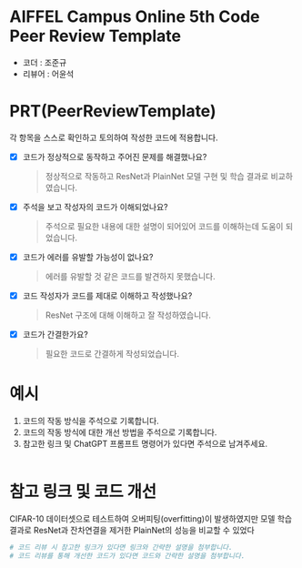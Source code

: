 # AIFFEL Campus Online 5th Code Peer Review Template
- 코더 : 조준규
- 리뷰어 : 어윤석


# PRT(PeerReviewTemplate) 
각 항목을 스스로 확인하고 토의하여 작성한 코드에 적용합니다.

- [X] 코드가 정상적으로 동작하고 주어진 문제를 해결했나요?
  > 정상적으로 작동하고 ResNet과 PlainNet 모델 구현 및 학습 결과로 비교하였습니다.
- [X] 주석을 보고 작성자의 코드가 이해되었나요?
  > 주석으로 필요한 내용에 대한 설명이 되어있어 코드를 이해하는데 도움이 되었습니다.
- [X] 코드가 에러를 유발할 가능성이 없나요?
  > 에러를 유발할 것 같은 코드를 발견하지 못했습니다.
- [X] 코드 작성자가 코드를 제대로 이해하고 작성했나요?
  > ResNet 구조에 대해 이해하고 잘 작성하였습니다.
- [X] 코드가 간결한가요?
  > 필요한 코드로 간결하게 작성되었습니다.

# 예시
1. 코드의 작동 방식을 주석으로 기록합니다.
2. 코드의 작동 방식에 대한 개선 방법을 주석으로 기록합니다.
3. 참고한 링크 및 ChatGPT 프롬프트 명령어가 있다면 주석으로 남겨주세요.
```python

```

# 참고 링크 및 코드 개선
CIFAR-10 데이터셋으로 테스트하여 오버피팅(overfitting)이 발생하였지만
모델 학습 결과로 ResNet과 잔차연결을 제거한 PlainNet의 성능을 비교할 수 있었다
```python
# 코드 리뷰 시 참고한 링크가 있다면 링크와 간략한 설명을 첨부합니다.
# 코드 리뷰를 통해 개선한 코드가 있다면 코드와 간략한 설명을 첨부합니다.
```
